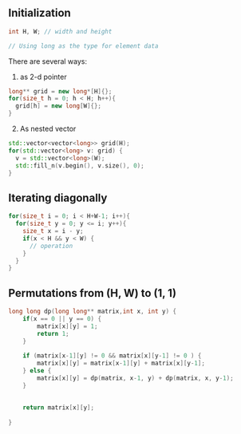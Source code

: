 ## Initialization
```cpp
int H, W; // width and height

// Using long as the type for element data
```
There are several ways:
1. as 2-d pointer
```cpp
long** grid = new long*[H]{};
for(size_t h = 0; h < H; h++){
  grid[h] = new long[W]{};
}
```
2. As nested vector
```cpp
std::vector<vector<long>> grid(H);
for(std::vector<long> v: grid) {
  v = std::vector<long>(W);
  std::fill_n(v.begin(), v.size(), 0);
}
```

## Iterating diagonally
```cpp
for(size_t i = 0; i < H+W-1; i++){
  for(size_t y = 0; y <= i; y++){
    size_t x = i - y;
    if(x < H && y < W) {
      // operation
    }
  }
}
```

## Permutations from (H, W) to (1, 1)
```cpp
long long dp(long long** matrix,int x, int y) {
    if(x == 0 || y == 0) {
        matrix[x][y] = 1;
        return 1;
    }
    
    if (matrix[x-1][y] != 0 && matrix[x][y-1] != 0 ) {
        matrix[x][y] = matrix[x-1][y] + matrix[x][y-1];
    } else {
        matrix[x][y] = dp(matrix, x-1, y) + dp(matrix, x, y-1);
    }
    
    
    return matrix[x][y];
    
}
```

